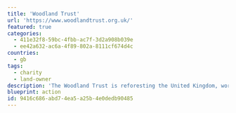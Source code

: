 ```yaml
---
title: 'Woodland Trust'
url: 'https://www.woodlandtrust.org.uk/'
featured: true
categories:
  - 411e32f8-59bc-4fbb-ac7f-3d2a908b039e
  - ee42a632-ac6a-4f89-802a-8111cf674d4c
countries:
  - gb
tags:
  - charity
  - land-owner
description: 'The Woodland Trust is reforesting the United Kingdom, working with communities, local authorities, and land owners, to get trees in the ground.'
blueprint: action
id: 9416c686-abd7-4ea5-a25b-4e0dedb90485
---
```


